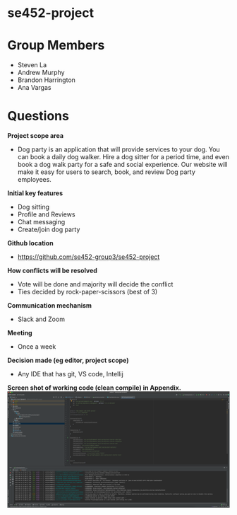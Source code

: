# se452-project

# Group Members
* Steven La
* Andrew Murphy
* Brandon Harrington
* Ana Vargas

# Questions
**Project scope area**
* Dog party is an application that will provide services to your dog. You can book a daily dog walker. Hire a dog sitter for a period time, and even book a dog walk party for a safe and social experience. Our website will make it easy for users to search, book, and review Dog party employees.

**Initial key features**
* Dog sitting
* Profile and Reviews
* Chat messaging
* Create/join dog party

**Github location**
* https://github.com/se452-group3/se452-project

**How conflicts will be resolved**
* Vote will be done and majority will decide the conflict
* Ties decided by rock-paper-scissors (best of 3)

**Communication mechanism**
* Slack and Zoom

**Meeting**
* Once a week

**Decision made (eg editor, project scope)**
* Any IDE that has git, VS code, Intellij

**Screen shot of working code (clean compile) in Appendix.**
![Screenshot](screenshots/compilescreenshot.png)
